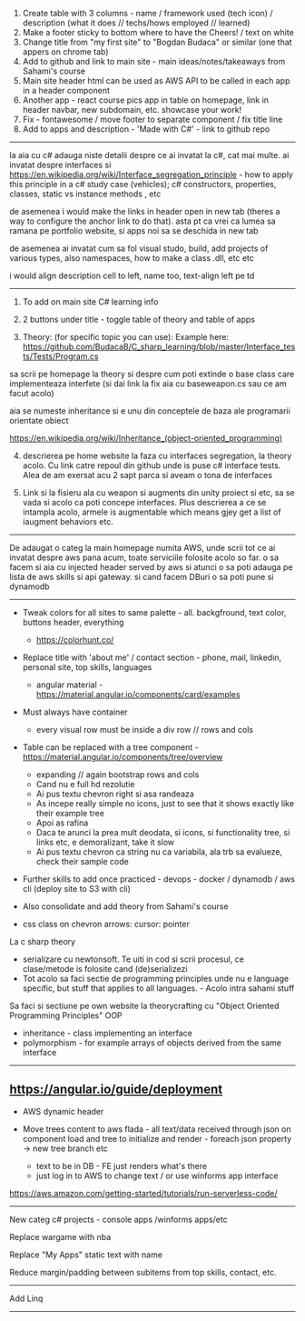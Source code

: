 1. Create table with 3 columns - name / framework used (tech icon) / description (what it does // techs/hows employed // learned)
2. Make a footer sticky to bottom where to have the Cheers! / text on white
3. Change title from "my first site" to "Bogdan Budaca" or similar (one that appers on chrome tab)
4. Add to github and link to main site - main ideas/notes/takeaways from Sahami's course
5. Main site header html can be used as AWS API to be called in each app in a header component
6. Another app - react course pics app in table on homepage, link in header navbar, new subdomain, etc. showcase your work!
7. Fix - fontawesome / move footer to separate component / fix title line
8. Add to apps and description - 'Made with C#' - link to github repo

-------------
la aia cu c# adauga niste detalii despre ce ai invatat la c#, cat mai multe. ai invatat despre interfaces si https://en.wikipedia.org/wiki/Interface_segregation_principle - how to apply this principle in a c# study case (vehicles); c# constructors, properties, classes, static vs instance methods , etc

de asemenea i would make the links in header open in new tab (theres a way to configure the anchor link to do that). asta pt ca vrei ca lumea sa ramana pe portfolio website, si apps noi sa se deschida in new tab

de asemenea ai invatat cum sa fol visual studo, build, add projects of various types, also namespaces, how to make a class .dll, etc etc 

i would align description cell to left, name too, text-align left pe td

--------------
1. To add on main site C# learning info

2. 2 buttons under title - toggle table of theory and table of apps

3. Theory:
(for specific topic you can use):
Example here:
https://github.com/BudacaB/C_sharp_learning/blob/master/Interface_tests/Tests/Program.cs

sa scrii pe homepage la theory si despre cum poti extinde o base class care implementeaza interfete (si dai link la fix aia cu baseweapon.cs sau ce am facut acolo)

aia se numeste inheritance si e unu din conceptele de baza ale programarii orientate obiect

https://en.wikipedia.org/wiki/Inheritance_(object-oriented_programming)

4. descrierea pe home website la faza cu interfaces segregation, la theory acolo. Cu link catre repoul din github unde is puse c# interface tests. Alea de am exersat acu 2 sapt parca si aveam o tona de interfaces

5. Link si la fisieru ala cu weapon si augments din unity proiect  si etc,  sa se vada si acolo ca poti concepe interfaces. Plus descrierea a ce se intampla acolo, armele is augmentable which means gjey get a list of iaugment behaviors etc.

-------------

De adaugat o categ la main homepage numita AWS, unde scrii tot ce ai invatat despre aws pana acum, toate serviciile folosite acolo so far. o sa facem si aia cu injected header served by aws si atunci o sa poti adauga pe lista de aws skills si api gateway. si cand facem DBuri o sa poti pune si dynamodb

-------------

- Tweak colors for all sites to same palette -  all. backgfround, text color, buttons header, everything
    - https://colorhunt.co/

- Replace title with 'about me' / contact section - phone, mail, linkedin, personal site, top skills, languages
    - angular material - https://material.angular.io/components/card/examples
    
- Must always have container
    - every visual row must be inside a div row // rows and cols
    
- Table can be replaced with a tree component - https://material.angular.io/components/tree/overview
    - expanding // again bootstrap rows and cols
    - Cand nu e full hd rezolutie
    - Ai pus textu chevron right si asa randeaza
    - As incepe really simple no icons, just to see that it shows exactly like their example tree 
    - Apoi as rafina
    - Daca te arunci la prea mult deodata, si icons, si functionality tree, si links etc, e demoralizant, take it slow
    - Ai pus textu chevron ca string nu ca variabila, ala trb sa evalueze, check their sample code
    
- Further skills to add once practiced - devops - docker / dynamodb / aws cli (deploy site to S3 with cli)

- Also consolidate and add theory from Sahami's course

- css class on chevron arrows: cursor: pointer

La c sharp theory
- serializare cu newtonsoft. Te uiti in cod si scrii procesul, ce clase/metode is folosite cand (de)serializezi
- Tot acolo sa faci sectie de programming principles unde nu e language specific, but stuff that applies to all languages.              - Acolo intra sahami stuff

Sa faci si sectiune pe own website la theorycrafting cu "Object Oriented Programming Principles" OOP
- inheritance - class implementing an interface
- polymorphism - for example arrays of objects derived from the same interface
    
-------------
https://angular.io/guide/deployment
-------------

- AWS dynamic header

- Move trees content to aws flada - all text/data received through json on component load and tree to initialize and render - foreach json property -> new tree branch etc
	- text to be in DB - FE just renders what's there
	- just log in to AWS to change text / or use winforms app interface


https://aws.amazon.com/getting-started/tutorials/run-serverless-code/

--------------

New categ c# projects - console apps /winforms apps/etc

Replace wargame with nba

Replace "My Apps" static text with name

Reduce margin/padding between subitems from top skills, contact,  etc.

--------------

Add Linq

--------------
